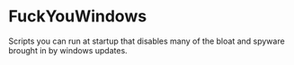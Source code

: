 # FuckYouWindows
Scripts you can run at startup that disables many of the bloat and spyware brought in by windows updates.
